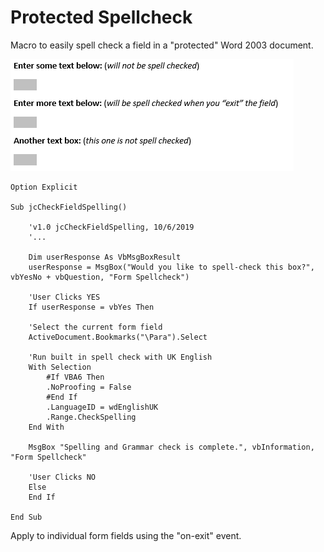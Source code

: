 # Protected Spellcheck
Macro to easily spell check a field in a "protected" Word 2003 document.

![empty form](https://github.com/jonathancraddock/protected-spellcheck/blob/master/prot-spell-1.png "Empty protected form.")

```VBScript
Option Explicit

Sub jcCheckFieldSpelling()
    
    'v1.0 jcCheckFieldSpelling, 10/6/2019
    '...
    
    Dim userResponse As VbMsgBoxResult
    userResponse = MsgBox("Would you like to spell-check this box?", vbYesNo + vbQuestion, "Form Spellcheck")
     
    'User Clicks YES
    If userResponse = vbYes Then
    
    'Select the current form field
    ActiveDocument.Bookmarks("\Para").Select
    
    'Run built in spell check with UK English
    With Selection
        #If VBA6 Then
        .NoProofing = False
        #End If
        .LanguageID = wdEnglishUK
        .Range.CheckSpelling
    End With

    MsgBox "Spelling and Grammar check is complete.", vbInformation, "Form Spellcheck"

    'User Clicks NO
    Else
    End If

End Sub
```

Apply to individual form fields using the "on-exit" event.
